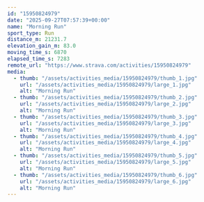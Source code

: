 ```yaml
---
id: "15950824979"
date: "2025-09-27T07:57:39+00:00"
name: "Morning Run"
sport_type: Run
distance_m: 21231.7
elevation_gain_m: 83.0
moving_time_s: 6870
elapsed_time_s: 7283
remote_url: "https://www.strava.com/activities/15950824979"
media:
  - thumb: "/assets/activities_media/15950824979/thumb_1.jpg"
    url: "/assets/activities_media/15950824979/large_1.jpg"
    alt: "Morning Run"
  - thumb: "/assets/activities_media/15950824979/thumb_2.jpg"
    url: "/assets/activities_media/15950824979/large_2.jpg"
    alt: "Morning Run"
  - thumb: "/assets/activities_media/15950824979/thumb_3.jpg"
    url: "/assets/activities_media/15950824979/large_3.jpg"
    alt: "Morning Run"
  - thumb: "/assets/activities_media/15950824979/thumb_4.jpg"
    url: "/assets/activities_media/15950824979/large_4.jpg"
    alt: "Morning Run"
  - thumb: "/assets/activities_media/15950824979/thumb_5.jpg"
    url: "/assets/activities_media/15950824979/large_5.jpg"
    alt: "Morning Run"
  - thumb: "/assets/activities_media/15950824979/thumb_6.jpg"
    url: "/assets/activities_media/15950824979/large_6.jpg"
    alt: "Morning Run"
---
```

